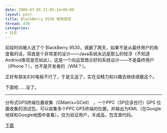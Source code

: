 ```yaml
---
date: 2009-07-05 21:05:14+00:00
layout: post
title: BlackBerry 9530 使用感受
thread: 470
categories:
- 日志
---
```


前段时间被人送了个 BlackBerry 9530，琢磨了两天，如果不是从最终用户的角度看的话，简直是个非常差的设计——Java系统永远是那么的轻浮（不知道Andriod表现是否如此）。<!-- more -->这是一个向运营商示好的系统设计——不是最终用户（iPhone？），也不是开发者的（WM？）。  
  
正好有朋友830电板不行了，于是又送了，实在没精力和兴趣去继续琢磨这个。  
  
下面呢……没了。  
  


* * *

  
  
分布式GPS终端位置收集（GMatrix+GCell） ，一个PPC（SP应该也行）GPS 位置收集的测试包，可以收集多个PPC GPS终端的位置，并输出为KML（在Google地球和Google地图中查看）。仅为验证用户，半成品，包含源代码。  
  
[下载](/assets/GMatrix.zip) 

